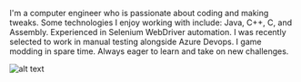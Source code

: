 I'm a computer engineer who is passionate about coding and making tweaks. Some technologies I enjoy working with include: Java, C++, C, and Assembly. Experienced in Selenium WebDriver automation. I was recently selected to work in manual testing alongside
Azure Devops. I game modding in spare time. Always eager to learn and take on new challenges.

![alt text]([https://github.com/[username]/[reponame]/blob/[branch]/image.jpg?raw=true](https://raw.githubusercontent.com/sagar-viradiya/sagar-viradiya/master/resources/banner.png))

